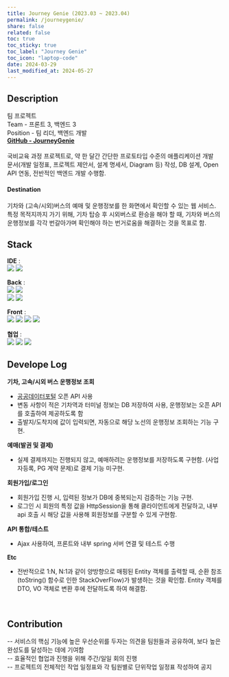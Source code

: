 ```yaml
---
title: Journey Genie (2023.03 ~ 2023.04)
permalink: /journeygenie/
share: false
related: false
toc: true
toc_sticky: true
toc_label: "Journey Genie"
toc_icon: "laptop-code"
date: 2024-03-29
last_modified_at: 2024-05-27
---
```


## Description

팀 프로젝트  
Team - 프론트 3, 백엔드 3  
Position - 팀 리더, 백엔드 개발  
**[GitHub - JourneyGenie](https://github.com/one-zeze/JourneyGenie)**  
<br>
국비교육 과정 프로젝트로, 약 한 달간 간단한 프로토타입 수준의 애플리케이션 개발  
문서(개발 일정표, 프로젝트 제안서, 설계 명세서, Diagram 등) 작성, DB 설계, Open API 연동, 전반적인 백엔드 개발 수행함.

#### Destination

기차와 (고속/시외)버스의 예매 및 운행정보를 한 화면에서 확인할 수 있는 웹 서비스.  
특정 목적지까지 가기 위해, 기차 탑승 후 시외버스로 환승을 해야 할 때, 기차와
버스의 운행정보를 각각 번갈아가며 확인해야 하는 번거로움을 해결하는 것을 목표로 함.
<br>

## Stack

**IDE** :  
<img src="https://img.shields.io/badge/Intelij-white?style=flat&logo=intellijidea&logoColor=000000">
<img src="https://img.shields.io/badge/Visual_Studio_Code-white?style=flat&logo=visualstudiocode&logoColor=007ACC">

**Back** :  
<img src="https://img.shields.io/badge/Spring_Boot_3.0.4-white?style=flat&logo=springboot&logoColor=6DB33F">
<img src="https://img.shields.io/badge/JDK_17-white?style=flat&logo=openjdk&logoColor=000000">  
<img src="https://img.shields.io/badge/JPA_Hibernate-white?style=flat&logo=hibernate&logoColor=59666C">
<img src="https://img.shields.io/badge/MySQL-4479A1?style=flat&logo=mysql&logoColor=white">

**Front** :  
<img src="https://img.shields.io/badge/HTML5-E34F26.svg?style=flat&logo=html5&logoColor=white">
<img src="https://img.shields.io/badge/CSS3-1572B6?style=flat&logo=css3&logoColor=white">
<img src="https://img.shields.io/badge/JavaScript-F7DF1E?style=flat&logo=javascript&logoColor=white">
<img src="https://img.shields.io/badge/Thymeleaf-white?style=flat&logo=thymeleaf&logoColor=005F0F">

**협업** :  
<img src="https://img.shields.io/badge/TortoiseSVN-blue?style=flat">
<img src="https://img.shields.io/badge/Notion-white?style=flat&logo=notion&logoColor=000000">
<img src="https://img.shields.io/badge/Discord-5865F2?style=flat&logo=discord&logoColor=white">
<br>

## Develope Log

**기차, 고속/시외 버스 운행정보 조회**

- [공공데이터포털](https://www.data.go.kr/) 오픈 API 사용
- 변동 사항이 적은 기차역과 터미널 정보는 DB 저장하여 사용, 운행정보는 오픈 API를 호출하여 제공하도록 함
- 출발지/도착지에 값이 입력되면, 자동으로 해당 노선의 운행정보 조회하는 기능 구현.

**예매(발권 및 결제)**

- 실제 결제까지는 진행되지 않고, 예매하려는 운행정보를 저장하도록 구현함. (사업자등록, PG 계약 문제)로 결제 기능 미구현.

**회원가입/로그인**

- 회원가입 진행 시, 입력된 정보가 DB에 중복되는지 검증하는 기능 구현.
- 로그인 시 회원의 특정 값을 HttpSession을 통해 클라이언트에게 전달하고, 내부 api 호출 시 해당 값을 사용해 회원정보를 구분할 수 있게 구현함.

**API 통합/테스트**

- Ajax 사용하여, 프론트와 내부 spring 서버 연결 및 테스트 수행

**Etc**

- 전반적으로 1:N, N:1과 같이 양방향으로 매핑된 Entity 객체를 출력할 때, 순환 참조(toString() 함수로 인한 StackOverFlow)가 발생하는 것을 확인함. Entity 객체를 DTO, VO 객체로 변환 후에 전달하도록 하여 해결함.

<br>

## Contribution

-- 서비스의 핵심 기능에 높은 우선순위를 두자는 의견을 팀원들과 공유하여, 보다 높은 완성도를 달성하는 데에 기여함  
-- 효율적인 협업과 진행을 위해 주간/일일 회의 진행  
-- 프로젝트의 전체적인 작업 일정표와 각 팀원별로 단위작업 일정표 작성하여 공지
